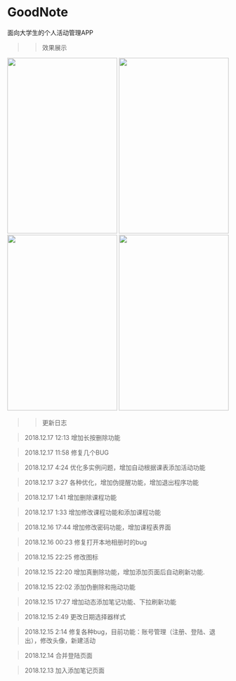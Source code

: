 # GoodNote
面向大学生的个人活动管理APP
>> 效果展示

<img width="250" height="400" src="https://github.com/learningNicolas/MarkdownImageRepertory/blob/master/image/goodnote-1.jpg"/>
<img width="250" height="400" src="https://github.com/learningNicolas/MarkdownImageRepertory/blob/master/image/goodnote-2.jpg"/>
<img width="250" height="400" src="https://github.com/learningNicolas/MarkdownImageRepertory/blob/master/image/goodnote-3.jpg"/>
<img width="250" height="400" src="https://github.com/learningNicolas/MarkdownImageRepertory/blob/master/image/goodnote-4.jpg"/>

>> 更新日志

> 2018.12.17 12:13 增加长按删除功能

> 2018.12.17 11:58 修复几个BUG

> 2018.12.17 4:24  优化多实例问题，增加自动根据课表添加活动功能

> 2018.12.17 3:27  各种优化，增加伪提醒功能，增加退出程序功能

> 2018.12.17 1:41  增加删除课程功能

> 2018.12.17 1:33  增加修改课程功能和添加课程功能

> 2018.12.16 17:44 增加修改密码功能，增加课程表界面

> 2018.12.16 00:23 修复打开本地相册时的bug

> 2018.12.15 22:25 修改图标

> 2018.12.15 22:20 增加真删除功能，增加添加页面后自动刷新功能.

> 2018.12.15 22:02 添加伪删除和拖动功能

> 2018.12.15 17:27 增加动态添加笔记功能、下拉刷新功能

> 2018.12.15 2:49 更改日期选择器样式

> 2018.12.15 2:14 修复各种bug，目前功能：账号管理（注册、登陆、退出），修改头像，新建活动

> 2018.12.14 合并登陆页面

> 2018.12.13 加入添加笔记页面
